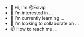 - 👋 Hi, I’m @Esivip
- 👀 I’m interested in ...
- 🌱 I’m currently learning ...
- 💞️ I’m looking to collaborate on ...
- 📫 How to reach me ...

<!---
Esivip/Esivip is a ✨ special ✨ repository because its `README.md` (this file) appears on your GitHub profile.
You can click the Preview link to take a look at your changes.
--->
